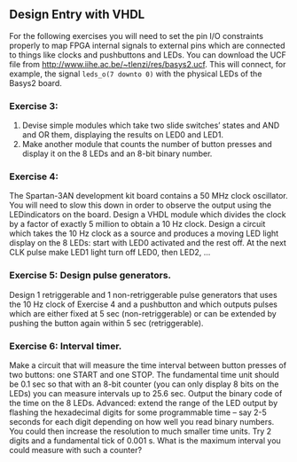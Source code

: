 ## Design Entry with VHDL

For the following exercises you will need to set the pin I/O constraints properly to map FPGA
internal signals to external pins which are connected to things like clocks and pushbuttons
and LEDs. You can download the UCF file from <http://www.iihe.ac.be/~tlenzi/res/basys2.ucf>.
This will connect, for example, the signal `leds_o(7 downto 0)` with the physical LEDs of the
Basys2 board.  

### Exercise 3:
  
  1. Devise simple modules which take two slide switches’ states and AND and OR them, displaying
  the results on LED0 and LED1. 
  2. Make another module that counts the number of button presses and display it on the 8 LEDs
  and an 8-bit binary number. 
  
### Exercise 4:

The Spartan-3AN development kit board contains a 50 MHz clock oscillator. You will need to slow
this down in order to observe the output using the LEDindicators on the board. Design a VHDL
module which divides the clock by a factor of exactly 5 million to obtain a 10 Hz clock. Design
a circuit which takes the 10 Hz clock as a source and produces a moving LED light display on the
8 LEDs: start with LED0 activated and the rest off. At the next CLK pulse make LED1 light turn
off LED0, then LED2, ...

### Exercise 5: Design pulse generators.

Design 1 retriggerable and 1 non-retriggerable pulse generators that uses the 10 Hz clock of
Exercise 4 and a pushbutton and which outputs pulses which are either fixed at 5 sec
(non-retriggerable) or can be extended by pushing the button again within 5 sec (retriggerable).

### Exercise 6: Interval timer.

Make a circuit that will measure the time interval between button presses of two buttons: one
START and one STOP. The fundamental time unit should be 0.1 sec so that with an 8-bit counter
(you can only display 8 bits on the LEDs) you can measure intervals up to 25.6 sec. Output the
binary code of the time on the 8 LEDs. Advanced: extend the range of the LED output by flashing
the hexadecimal digits for some programmable time – say 2-5 seconds for each digit depending on
how well you read binary numbers. You could then increase the resolution to much smaller time
units. Try 2 digits and a fundamental tick of 0.001 s. What is the maximum interval you could
measure with such a counter?
